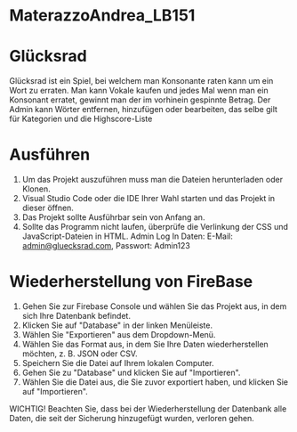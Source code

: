 # MaterazzoAndrea_LB151

# Glücksrad
Glücksrad ist ein Spiel, bei welchem man Konsonante raten kann um ein Wort zu erraten. Man kann Vokale kaufen und jedes Mal wenn man ein Konsonant erratet, gewinnt man der im vorhinein gespinnte Betrag. Der Admin kann Wörter entfernen, hinzufügen oder bearbeiten, das selbe gilt für Kategorien und die Highscore-Liste
# Ausführen
1. Um das Projekt auszuführen muss man die Dateien herunterladen oder Klonen.
2. Visual Studio Code oder die IDE Ihrer Wahl starten und das Projekt in dieser öffnen.
3. Das Projekt sollte Ausführbar sein von Anfang an.
4. Sollte das Programm nicht laufen, überprüfe die Verlinkung der CSS und JavaScript-Dateien in HTML.
Admin Log In Daten: E-Mail: admin@gluecksrad.com, Passwort: Admin123
# Wiederherstellung von FireBase
1. Gehen Sie zur Firebase Console und wählen Sie das Projekt aus, in dem sich Ihre Datenbank befindet.
2. Klicken Sie auf "Database" in der linken Menüleiste.
3. Wählen Sie "Exportieren" aus dem Dropdown-Menü.
4. Wählen Sie das Format aus, in dem Sie Ihre Daten wiederherstellen möchten, z. B. JSON oder CSV.
5. Speichern Sie die Datei auf Ihrem lokalen Computer.
6. Gehen Sie zu "Database" und klicken Sie auf "Importieren".
7. Wählen Sie die Datei aus, die Sie zuvor exportiert haben, und klicken Sie auf "Importieren".

WICHTIG! Beachten Sie, dass bei der Wiederherstellung der Datenbank alle Daten, die seit der Sicherung hinzugefügt wurden, verloren gehen.
